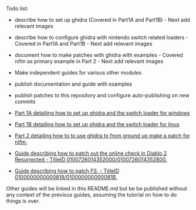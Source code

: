 Todo list:

* describe how to set up ghidra (Covered in Part1A and Part1B) - Next add relevant images
* describe how to configure ghidra with nintendo switch related loaders - Covered in Part1A and Part1B - Next add relevant images
* document how to make patches with ghidra with examples - Covered nifm as primary example in Part 2 - Next add relevant images
* Make independent guides for various other modules
* publish documentation and guide with examples
* publish patches to this repository and configure auto-publishing on new commits

* [Part 1A detailing how to set up ghidra and the switch loader for windows](Part1A-WindowsSetup.MD)
* [Part 1B detailing how to set up ghidra and the switch loader for linux](Part1B-LinuxSetup.MD)
* [Part 2 detailing how to to use ghidra to from ground up make a patch for nifm.](Part2.MD)
* [Guide describing how to patch out the online check in Diablo 2 Resurrected - TitleID 0100726014352000/0100726014352800.](D2R-0100726014352800-65536-v131072.md)
* [Guide describing how to patch FS, - TitleID 0100000000000819/010000000000081B.](FS-010000000000081B-0100000000000819.md)


Other guides will be linked in this README.md but be be published without any context of the previous guides, assuming the tutorial on how to do things is over.